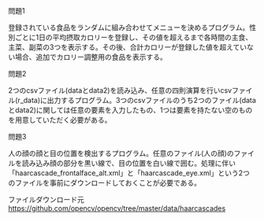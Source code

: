 問題1

登録されている食品をランダムに組み合わせてメニューを決めるプログラム。性別ごとに1日の平均摂取カロリーを登録し、その値を超えるまで各時間の主食、主菜、副菜の3つを表示する。その後、合計カロリーが登録した値を超えていない場合、追加でカロリー調整用の食品を表示する。

問題2

2つのcsvファイル(dataとdata2)を読み込み、任意の四則演算を行いcsvファイル(r_data)に出力するプログラム。3つのcsvファイルのうち2つのファイル(dataとdata2)に関しては任意の要素を入力したもの、1つは要素を持たない空のものを用意していただく必要がある。

問題3

人の顔の顔と目の位置を検出するプログラム。任意のファイル(人の顔)のファイルを読み込み顔の部分を黒い線で、目の位置を白い線で囲む。処理に伴い「haarcascade_frontalface_alt.xml」と「haarcascade_eye.xml」という2つのファイルを事前にダウンロードしておくことが必要である。

ファイルダウンロード元
https://github.com/opencv/opencv/tree/master/data/haarcascades

